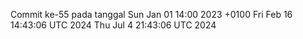 Commit ke-55 pada tanggal Sun Jan 01 14:00 2023 +0100
Fri Feb 16 14:43:06 UTC 2024
Thu Jul  4 21:43:06 UTC 2024
